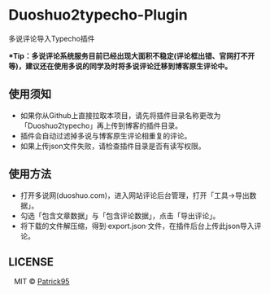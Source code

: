 # Duoshuo2typecho-Plugin
多说评论导入Typecho插件

__*Tip：多说评论系统服务目前已经出现大面积不稳定(评论框出错、官网打不开等)，建议还在使用多说的同学及时将多说评论迁移到博客原生评论中。__

## 使用须知

 - 如果你从Github上直接拉取本项目，请先将插件目录名称更改为「Duoshuo2typecho」再上传到博客的插件目录。
 - 插件会自动过滤掉多说与博客原生评论相重复的评论。
 - 如果上传json文件失败，请检查插件目录是否有读写权限。

## 使用方法

 - 打开多说网(duoshuo.com)，进入网站评论后台管理，打开「工具->导出数据」。
 - 勾选「包含文章数据」与「包含评论数据」，点击「导出评论」。
 - 将下载的文件解压缩，得到·export.json·文件，在插件后台上传此json导入评论。
 
## LICENSE

   &#8194; MIT © [Patrick95](https://muguang.me/)

